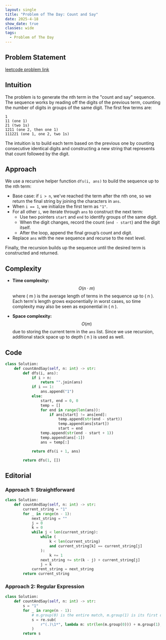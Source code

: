 ```yaml
---
layout: single
title: "Problem of The Day: Count and Say"
date: 2025-4-18
show_date: true
classes: wide
tags:
  - Problem of The Day
---
```


## Problem Statement

[leetcode problem link](https://leetcode.com/problems/count-and-say/description/?envType=daily-question&envId=2025-04-18)

## Intuition

The problem is to generate the nth term in the "count and say" sequence. The sequence works by reading off the digits of the previous term, counting the number of digits in groups of the same digit. The first few terms are:

```
1
11 (one 1)
21 (two 1s)
1211 (one 2, then one 1)
111221 (one 1, one 2, two 1s)
```

The intuition is to build each term based on the previous one by counting consecutive identical digits and constructing a new string that represents that count followed by the digit.

## Approach

We use a recursive helper function `dfs(i, ans)` to build the sequence up to the nth term:

- Base case: if `i > n`, we've reached the term after the nth one, so we return the final string by joining the characters in `ans`.
- When `i == 1`, we initialize the first term as `"1"`.
- For all other `i`, we iterate through `ans` to construct the next term:
  - Use two pointers `start` and `end` to identify groups of the same digit.
  - When the digit changes, record the count (`end - start`) and the digit itself.
  - After the loop, append the final group’s count and digit.
- Replace `ans` with the new sequence and recurse to the next level.

Finally, the recursion builds up the sequence until the desired term is constructed and returned.

## Complexity

- **Time complexity:**  
  $$O(n \cdot m)$$ where \( m \) is the average length of terms in the sequence up to \( n \). Each term's length grows exponentially in worst cases, so time complexity may also be seen as exponential in \( n \).

- **Space complexity:**  
  $$O(m)$$ due to storing the current term in the `ans` list. Since we use recursion, additional stack space up to depth \( n \) is used as well.

## Code

```python
class Solution:
    def countAndSay(self, n: int) -> str:
        def dfs(i, ans):
            if i > n:
                return "".join(ans)
            if i == 1:
                ans.append("1")
            else:
                start, end = 0, 0
                temp = []
                for end in range(len(ans)):
                    if ans[start] != ans[end]:
                        temp.append(str(end - start))
                        temp.append(ans[start])
                        start = end
                temp.append(str(end - start + 1))
                temp.append(ans[-1])
                ans = temp[:]

            return dfs(i + 1, ans)

        return dfs(1, [])
```

## Editorial

### Approach 1: Straightforward

```python
class Solution:
    def countAndSay(self, n: int) -> str:
        current_string = "1"
        for _ in range(n - 1):
            next_string = ""
            j = 0
            k = 0
            while j < len(current_string):
                while (
                    k < len(current_string)
                    and current_string[k] == current_string[j]
                ):
                    k += 1
                next_string += str(k - j) + current_string[j]
                j = k
            current_string = next_string
        return current_string
```

### Approach 2: Regular Expression

```python
class Solution:
    def countAndSay(self, n: int) -> str:
        s = "1"
        for _ in range(n - 1):
            # m.group(0) is the entire match, m.group(1) is its first digit
            s = re.sub(
                r"(.)\1*", lambda m: str(len(m.group(0))) + m.group(1), s
            )
        return s
```
